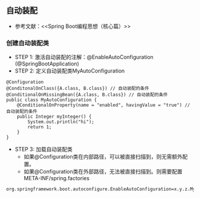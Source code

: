 ## 自动装配
- 参考文献：<<Spring Boot编程思想（核心篇）>>

### 创建自动装配类
- STEP 1: 激活自动装配的注解：@EnableAutoConfiguration (@SpringBootApplication)
- STEP 2: 定义自动装配类MyAutoConfiguration
```
@Configuration
@ConditonalOnClass({A.class, B.class}) // 自动装配的条件
@ConditionalOnMissingBean({A.class, B.class}) // 自动装配的条件
public class MyAutoConfiguration {
    @ConditionalOnProperty(name = "enabled", havingValue = "true") // 自动装配的条件
    public Integer myInteger() {
        System.out.println("hi");
        return 1;
    }
}
```
- STEP 3: 加载自动装配类
  - 如果@Configuration类在内部路径，可以被直接扫描到，则无需额外配置。
  - 如果@Configuration类在外部路径，无法被直接扫描到。则需要配置META-INF/spring.factories
```
org.springframework.boot.autoconfigure.EnableAutoConfiguration=x.y.z.MyAutoConfiguration
```

